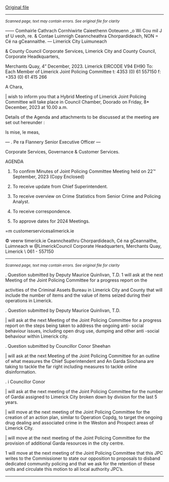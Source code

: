 [Original file](https://www.limerick.ie/sites/default/files/media/documents/2024-05/agenda-joint-policing-committee-meeting-8th-december-2023.pdf)

---
*<small>Scanned page, text may contain errors. See original file for clarity</small>*  

—— Comhairle Cathrach Cornhiwirte Caieethenn Ooteuenn
_o Wi Cou mil J sf U veoh,
re. & Contae Luimnigh Ceanncheathra Chorpardideach,
NON = Cé na gCeannaithe.
— Limerick City Luimuneach

& County Council
Corporate Services,
Limerick City and County Council,
Corporate Headkquarters,

Merchants Quay,
4” December, 2023. Limerick
EIRCODE V94 EH90
To: Each Member of Limerick Joint Policing Committee t: 4353 (0) 61 557150
f: +353 (0) 61 415 266

A Chara,

| wish to inform you that a Hybrid Meeting of Limerick Joint Policing Committee will take place in
Council Chamber, Doorado on Friday, 8* December, 2023 at 10.00 a.m.

Details of the Agenda and attachments to be discussed at the meeting are set out hereunder :

Is mise, le meas,

— . Pe
ra Flannery
Senior Executive Officer —

Corporate Services, Governance & Customer Services.

AGENDA
1. To confirm Minutes of Joint Policing Committee Meeting held on 22™ September, 2023
(Copy Enclosed)
2. To receive update from Chief Superintendent.
3. To receive overview on Crime Statistics from Senior Crime and Policing Analyst.
4. To receive correspondence.

5. To approve dates for 2024 Meetings.

=m customerservicesalimerick.ie

© veerw timerick.ie
Ceanncheathru Chorpardideach, Cé na gCeannaithe, Luimneach w @LimerickCouncil
Corporate Headquarters, Merchants Quay, Limerick \ 061 - 557150


---
*<small>Scanned page, text may contain errors. See original file for clarity</small>*  

. Question submitted by Deputy Maurice Quinlivan, T.D.
1 will ask at the next Meeting of the Joint Policing Committee for a progress report on the

activities of the Criminal Assets Bureau in Limerick City and County that will include the number
of items and the value of items seized during their operations in Limerick.

. Question submitted by Deputy Maurice Quinlivan, T.D.

| will ask at the next Meeting of the Joint Policing Committee for a progress report on the steps
being taken to address the ongoing anti- social behaviour issues, including open drug use,
dumping and other anti -social behaviour within Limerick city.

. Question submitted by Councillor Conor Sheehan

| will ask at the next Meeting of the Joint Policing Committee for an outline of what measures
the Chief Superintendent and An Garda Siochana are taking to tackle the far right including
measures to tackle online disinformation.

. i Councillor Conor

| will ask at the next meeting of the Joint Policing Committee for the number of Gardai assigned
to Limerick City broken down by division for the last 5 years.

| will move at the next meeting of the Joint Policing Committee for the creation of an action plan,
similar to Operation Copdg, to target the ongoing drug dealing and associated crime in the
Weston and Prospect areas of Limerick City.

| will move at the next meeting of the Joint Policing Committee for the provision of additional
Garda resources in the city centre.

1 will move at the next meeting of the Joint Policing Committee that this JPC writes to the
Commissioner to state our opposition to proposals to disband dedicated community policing
and that we ask for the retention of these units and circulate this motion to all local authority
JPC’s.


---
